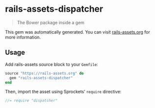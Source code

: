 # rails-assets-dispatcher

> The Bower package inside a gem

This gem was automatically generated. You can visit [rails-assets.org](https://rails-assets.org) for more information.

## Usage

Add rails-assets source block to your `Gemfile`:

```ruby
source "https://rails-assets.org" do
  gem "rails-assets-dispatcher"
end

```

Then, import the asset using Sprockets’ `require` directive:

```js
//= require "dispatcher"
```
